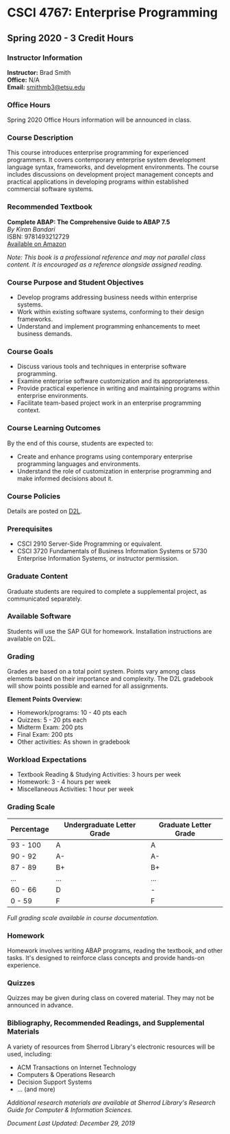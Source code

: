 # CSCI 4767: Enterprise Programming
## Spring 2020 - 3 Credit Hours

### Instructor Information
**Instructor:** Brad Smith  
**Office:** N/A  
**Email:** smithmb3@etsu.edu  

### Office Hours
Spring 2020 Office Hours information will be announced in class.

### Course Description
This course introduces enterprise programming for experienced programmers. It covers contemporary enterprise system development language syntax, frameworks, and development environments. The course includes discussions on development project management concepts and practical applications in developing programs within established commercial software systems.

### Recommended Textbook
**Complete ABAP: The Comprehensive Guide to ABAP 7.5**  
*By Kiran Bandari*  
ISBN: 9781493212729  
[Available on Amazon](https://www.amazon.com)

*Note: This book is a professional reference and may not parallel class content. It is encouraged as a reference alongside assigned reading.*

### Course Purpose and Student Objectives
- Develop programs addressing business needs within enterprise systems.
- Work within existing software systems, conforming to their design frameworks.
- Understand and implement programming enhancements to meet business demands.

### Course Goals
- Discuss various tools and techniques in enterprise software programming.
- Examine enterprise software customization and its appropriateness.
- Provide practical experience in writing and maintaining programs within enterprise environments.
- Facilitate team-based project work in an enterprise programming context.

### Course Learning Outcomes
By the end of this course, students are expected to:
- Create and enhance programs using contemporary enterprise programming languages and environments.
- Understand the role of customization in enterprise programming and make informed decisions about it.

### Course Policies
Details are posted on [D2L](https://etsu.desire2learn.com).

### Prerequisites
- CSCI 2910 Server-Side Programming or equivalent.
- CSCI 3720 Fundamentals of Business Information Systems or 5730 Enterprise Information Systems, or instructor permission.

### Graduate Content
Graduate students are required to complete a supplemental project, as communicated separately.

### Available Software
Students will use the SAP GUI for homework. Installation instructions are available on D2L.

### Grading
Grades are based on a total point system. Points vary among class elements based on their importance and complexity. The D2L gradebook will show points possible and earned for all assignments.

**Element Points Overview:**
- Homework/programs: 10 - 40 pts each
- Quizzes: 5 - 20 pts each
- Midterm Exam: 200 pts
- Final Exam: 200 pts
- Other activities: As shown in gradebook

### Workload Expectations
- Textbook Reading & Studying Activities: 3 hours per week
- Homework: 3 - 4 hours per week
- Miscellaneous Activities: 1 hour per week

### Grading Scale
| Percentage | Undergraduate Letter Grade | Graduate Letter Grade |
|------------|----------------------------|-----------------------|
| 93 - 100   | A                          | A                     |
| 90 - 92    | A-                         | A-                    |
| 87 - 89    | B+                         | B+                    |
| ...        | ...                        | ...                   |
| 60 - 66    | D                          | -                     |
| 0 - 59     | F                          | F                     |

*Full grading scale available in course documentation.*

### Homework
Homework involves writing ABAP programs, reading the textbook, and other tasks. It's designed to reinforce class concepts and provide hands-on experience.

### Quizzes
Quizzes may be given during class on covered material. They may not be announced in advance.

### Bibliography, Recommended Readings, and Supplemental Materials
A variety of resources from Sherrod Library's electronic resources will be used, including:
- ACM Transactions on Internet Technology
- Computers & Operations Research
- Decision Support Systems
- ... (and more)

*Additional research materials are available at Sherrod Library's Research Guide for Computer & Information Sciences.*

*Document Last Updated: December 29, 2019*
